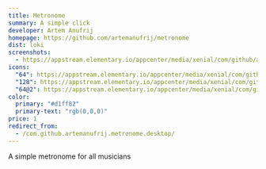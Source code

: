 ```yaml
---
title: Metronome
summary: A simple click
developer: Artem Anufrij
homepage: https://github.com/artemanufrij/metronome
dist: loki
screenshots:
  - https://appstream.elementary.io/appcenter/media/xenial/com/github/artemanufrij.metronome.desktop/2DD4EE2DB417CBC475E4A1350D0B9C9B/screenshots/image-1_orig.png
icons:
  "64": https://appstream.elementary.io/appcenter/media/xenial/com/github/artemanufrij.metronome.desktop/2DD4EE2DB417CBC475E4A1350D0B9C9B/icons/64x64/com.github.artemanufrij.metronome_artemanufrij.metronome.png
  "128": https://appstream.elementary.io/appcenter/media/xenial/com/github/artemanufrij.metronome.desktop/2DD4EE2DB417CBC475E4A1350D0B9C9B/icons/128x128/com.github.artemanufrij.metronome_artemanufrij.metronome.png
  "64@2": https://appstream.elementary.io/appcenter/media/xenial/com/github/artemanufrij.metronome.desktop/2DD4EE2DB417CBC475E4A1350D0B9C9B/icons/64x64@2/com.github.artemanufrij.metronome_artemanufrij.metronome.png
color:
  primary: "#d1ff82"
  primary-text: "rgb(0,0,0)"
price: 1
redirect_from:
  - /com.github.artemanufrij.metronome.desktop/
---
```


<p>A simple metronome for all musicians</p>